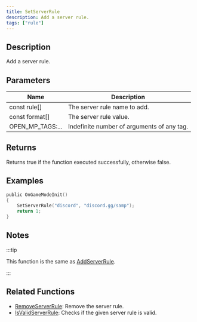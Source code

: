 ```yaml
---
title: SetServerRule
description: Add a server rule.
tags: ["rule"]
---
```


<VersionWarn version='omp v1.1.0.2612' />

## Description

Add a server rule.

## Parameters

| Name              | Description                                                 |
| ----------------- | ----------------------------------------------------------- |
| const rule[]      | The server rule name to add.                                |
| const format[]    | The server rule value.                                      |
| OPEN_MP_TAGS:...  | Indefinite number of arguments of any tag.                  |

## Returns

Returns true if the function executed successfully, otherwise false.

## Examples

```c
public OnGameModeInit()
{
    SetServerRule("discord", "discord.gg/samp");
    return 1;
}
```

## Notes

:::tip

This function is the same as [AddServerRule](AddServerRule).

:::

## Related Functions

- [RemoveServerRule](RemoveServerRule): Remove the server rule.
- [IsValidServerRule](IsValidServerRule): Checks if the given server rule is valid.
